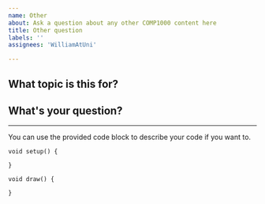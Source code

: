 ```yaml
---
name: Other
about: Ask a question about any other COMP1000 content here
title: Other question
labels: ''
assignees: 'WilliamAtUni'

---
```


## What topic is this for?


## What's your question?

---
You can use the provided code block to describe your code if you want to.

```processing
void setup() {

}

void draw() {

}
```